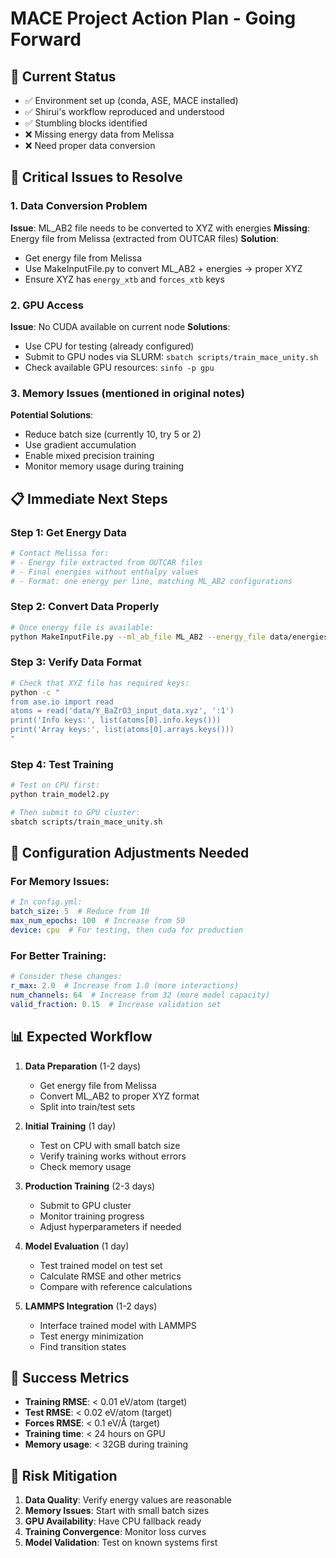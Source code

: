 # MACE Project Action Plan - Going Forward

## 🎯 Current Status
- ✅ Environment set up (conda, ASE, MACE installed)
- ✅ Shirui's workflow reproduced and understood
- ✅ Stumbling blocks identified
- ❌ Missing energy data from Melissa
- ❌ Need proper data conversion

## 🚨 Critical Issues to Resolve

### 1. **Data Conversion Problem**
**Issue**: ML_AB2 file needs to be converted to XYZ with energies
**Missing**: Energy file from Melissa (extracted from OUTCAR files)
**Solution**: 
- Get energy file from Melissa
- Use MakeInputFile.py to convert ML_AB2 + energies → proper XYZ
- Ensure XYZ has `energy_xtb` and `forces_xtb` keys

### 2. **GPU Access**
**Issue**: No CUDA available on current node
**Solutions**:
- Use CPU for testing (already configured)
- Submit to GPU nodes via SLURM: `sbatch scripts/train_mace_unity.sh`
- Check available GPU resources: `sinfo -p gpu`

### 3. **Memory Issues** (mentioned in original notes)
**Potential Solutions**:
- Reduce batch size (currently 10, try 5 or 2)
- Use gradient accumulation
- Enable mixed precision training
- Monitor memory usage during training

## 📋 Immediate Next Steps

### Step 1: Get Energy Data
```bash
# Contact Melissa for:
# - Energy file extracted from OUTCAR files
# - Final energies without enthalpy values
# - Format: one energy per line, matching ML_AB2 configurations
```

### Step 2: Convert Data Properly
```bash
# Once energy file is available:
python MakeInputFile.py --ml_ab_file ML_AB2 --energy_file data/energies.txt --output data/Y_BaZrO3_input_data.xyz
```

### Step 3: Verify Data Format
```bash
# Check that XYZ file has required keys:
python -c "
from ase.io import read
atoms = read('data/Y_BaZrO3_input_data.xyz', ':1')
print('Info keys:', list(atoms[0].info.keys()))
print('Array keys:', list(atoms[0].arrays.keys()))
"
```

### Step 4: Test Training
```bash
# Test on CPU first:
python train_model2.py

# Then submit to GPU cluster:
sbatch scripts/train_mace_unity.sh
```

## 🔧 Configuration Adjustments Needed

### For Memory Issues:
```yaml
# In config.yml:
batch_size: 5  # Reduce from 10
max_num_epochs: 100  # Increase from 50
device: cpu  # For testing, then cuda for production
```

### For Better Training:
```yaml
# Consider these changes:
r_max: 2.0  # Increase from 1.0 (more interactions)
num_channels: 64  # Increase from 32 (more model capacity)
valid_fraction: 0.15  # Increase validation set
```

## 📊 Expected Workflow

1. **Data Preparation** (1-2 days)
   - Get energy file from Melissa
   - Convert ML_AB2 to proper XYZ format
   - Split into train/test sets

2. **Initial Training** (1 day)
   - Test on CPU with small batch size
   - Verify training works without errors
   - Check memory usage

3. **Production Training** (2-3 days)
   - Submit to GPU cluster
   - Monitor training progress
   - Adjust hyperparameters if needed

4. **Model Evaluation** (1 day)
   - Test trained model on test set
   - Calculate RMSE and other metrics
   - Compare with reference calculations

5. **LAMMPS Integration** (1-2 days)
   - Interface trained model with LAMMPS
   - Test energy minimization
   - Find transition states

## 🎯 Success Metrics

- **Training RMSE**: < 0.01 eV/atom (target)
- **Test RMSE**: < 0.02 eV/atom (target)
- **Forces RMSE**: < 0.1 eV/Å (target)
- **Training time**: < 24 hours on GPU
- **Memory usage**: < 32GB during training

## 🚨 Risk Mitigation

1. **Data Quality**: Verify energy values are reasonable
2. **Memory Issues**: Start with small batch sizes
3. **GPU Availability**: Have CPU fallback ready
4. **Training Convergence**: Monitor loss curves
5. **Model Validation**: Test on known systems first

